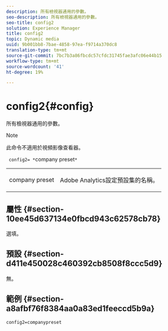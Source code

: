 ```yaml
---
description: 所有檢視器通用的參數。
seo-description: 所有檢視器通用的參數。
seo-title: config2
solution: Experience Manager
title: config2
topic: Dynamic media
uuid: 9b001bb8-7bae-4858-97ea-f9714a370dc8
translation-type: tm+mt
source-git-commit: 7bc7b3a86fbcdc57cfdc31745fae3afc06e44b15
workflow-type: tm+mt
source-wordcount: '41'
ht-degree: 19%

---
```



# config2{#config}

所有檢視器通用的參數。

>[!NOTE]
>
>此命令不適用於視頻影像查看器。

` config2= *`company preset`*`

<table id="table_9B98C97485DD4DEB8A6ECBCE8DF6B886"> 
 <tbody> 
  <tr> 
   <td colname="col1"> <p> <span class="codeph"> <span class="varname"> company preset</span> </span> </p> </td> 
   <td colname="col2"> <p> <span class="keyword"> Adobe Analytics</span>設定預設集的名稱。 </p> </td> 
  </tr> 
 </tbody> 
</table>

## 屬性 {#section-10ee45d637134e0fbcd943c62578cb78}

選填。

## 預設 {#section-d411e450028c460392cb8508f8ccc5d9}

無。

## 範例 {#section-a8afbf76f8384aa0a83ed1feeccd5b9a}

```
config2=companypreset
```

